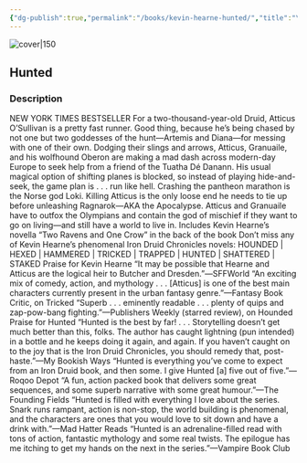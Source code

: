 ```yaml
---
{"dg-publish":true,"permalink":"/books/kevin-hearne-hunted/","title":"\"Hunted\"","tags":["Fantasy","druid"]}
---
```




![cover|150](http://books.google.com/books/content?id=wYzva5t_5KQC&printsec=frontcover&img=1&zoom=1&edge=curl&source=gbs_api)

## Hunted

### Description

NEW YORK TIMES BESTSELLER For a two-thousand-year-old Druid, Atticus O’Sullivan is a pretty fast runner. Good thing, because he’s being chased by not one but two goddesses of the hunt—Artemis and Diana—for messing with one of their own. Dodging their slings and arrows, Atticus, Granuaile, and his wolfhound Oberon are making a mad dash across modern-day Europe to seek help from a friend of the Tuatha Dé Danann. His usual magical option of shifting planes is blocked, so instead of playing hide-and-seek, the game plan is . . . run like hell. Crashing the pantheon marathon is the Norse god Loki. Killing Atticus is the only loose end he needs to tie up before unleashing Ragnarok—AKA the Apocalypse. Atticus and Granuaile have to outfox the Olympians and contain the god of mischief if they want to go on living—and still have a world to live in. Includes Kevin Hearne’s novella “Two Ravens and One Crow” in the back of the book Don’t miss any of Kevin Hearne’s phenomenal Iron Druid Chronicles novels: HOUNDED | HEXED | HAMMERED | TRICKED | TRAPPED | HUNTED | SHATTERED | STAKED Praise for Kevin Hearne “It may be possible that Hearne and Atticus are the logical heir to Butcher and Dresden.”―SFFWorld “An exciting mix of comedy, action, and mythology . . . [Atticus] is one of the best main characters currently present in the urban fantasy genre.”—Fantasy Book Critic, on Tricked “Superb . . . eminently readable . . . plenty of quips and zap-pow-bang fighting.”—Publishers Weekly (starred review), on Hounded Praise for Hunted “Hunted is the best by far! . . . Storytelling doesn’t get much better than this, folks. The author has caught lightning (pun intended) in a bottle and he keeps doing it again, and again. If you haven’t caught on to the joy that is the Iron Druid Chronicles, you should remedy that, post-haste.”—My Bookish Ways “Hunted is everything you’ve come to expect from an Iron Druid book, and then some. I give Hunted [a] five out of five.”—Roqoo Depot “A fun, action packed book that delivers some great sequences, and some superb narrative with some great humour.”—The Founding Fields “Hunted is filled with everything I love about the series. Snark runs rampant, action is non-stop, the world building is phenomenal, and the characters are ones that you would love to sit down and have a drink with.”—Mad Hatter Reads “Hunted is an adrenaline-filled read with tons of action, fantastic mythology and some real twists. The epilogue has me itching to get my hands on the next in the series.”—Vampire Book Club
```